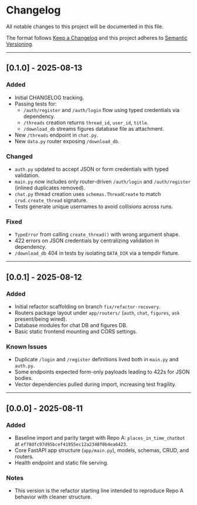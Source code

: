 # Changelog

All notable changes to this project will be documented in this file.

The format follows [Keep a Changelog](https://keepachangelog.com/en/1.1.0/)
and this project adheres to [Semantic Versioning](https://semver.org/).

---

## [0.1.0] - 2025-08-13
### Added
- Initial CHANGELOG tracking.
- Passing tests for:
  - `/auth/register` and `/auth/login` flow using typed credentials via dependency.
  - `/threads` creation returns `thread_id`, `user_id`, `title`.
  - `/download_db` streams figures database file as attachment.
- New `/threads` endpoint in `chat.py`.
- New `data.py` router exposing `/download_db`.

### Changed
- `auth.py` updated to accept JSON or form credentials with typed validation.
- `main.py` now includes only router-driven `/auth/login` and `/auth/register` (inlined duplicates removed).
- `chat.py` thread creation uses `schemas.ThreadCreate` to match `crud.create_thread` signature.
- Tests generate unique usernames to avoid collisions across runs.

### Fixed
- `TypeError` from calling `create_thread()` with wrong argument shape.
- 422 errors on JSON credentials by centralizing validation in dependency.
- `/download_db` 404 in tests by isolating `DATA_DIR` via a tempdir fixture.

---

## [0.0.1] - 2025-08-12
### Added
- Initial refactor scaffolding on branch `fix/refactor-recovery`.
- Routers package layout under `app/routers/` (`auth`, `chat`, `figures`, `ask` present/being wired).
- Database modules for chat DB and figures DB.
- Basic static frontend mounting and CORS settings.

### Known Issues
- Duplicate `/login` and `/register` definitions lived both in `main.py` and `auth.py`.
- Some endpoints expected form-only payloads leading to 422s for JSON bodies.
- Vector dependencies pulled during import, increasing test fragility.

---

## [0.0.0] - 2025-08-11
### Added
- Baseline import and parity target with Repo A: `places_in_time_chatbot` at `ef78dfc97d95bcef41955ec12a2348f0b4ea6423`.
- Core FastAPI app structure (`app/main.py`), models, schemas, CRUD, and routers.
- Health endpoint and static file serving.

### Notes
- This version is the refactor starting line intended to reproduce Repo A behavior with cleaner structure.
